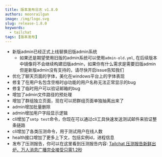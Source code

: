 ```yaml
---
title: 版本发布日志 v1.8.0
authors: moonrailgun
image: /img/logo.svg
slug: release-1.8.0
keywords:
  - tailchat
tags: [版本发布]
---
```


- 新版admin已经正式上线替换旧版admin系统
  - 如果还是期望使用旧版的admin系统可以使用`admin-old.yml`, 在后续版本中镜像将不会继续构建旧版admin，如果你有什么需求是需要旧版admin但是新版admin没有支持的，请尽快开启issue告知我们
- 优化了聊天页面的字体，美化在windows平台上的字体表现
- 修复了在用户名包含空格时@功能的用户名称无法正常显示的bug
- 修复了临时用户可以验证邮箱的bug
- 增加了admin文件路径的预处理
- 增加了群组独立页面，现在可以把群组页面单独抽离出来了
- admin增加批量删除
- admin增加用户字段显示逻辑
- cli增加了`smtp test`命令，你现在可以通过cli工具快速发送测试邮件来验证整条链路
- cli增加了各类压测命令，用于测试用户在线人数
- health接口增加了更多上下文，包括实例id，进程信息
- 发布了压测报告，你可以在这里看到压测报告内容: [Tailchat 压测报告新鲜出炉，万人消息广播完全接受只需1.2秒](./2023-06-19-benchmark-report.md)
